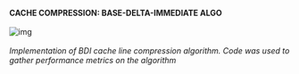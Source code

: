 **CACHE COMPRESSION: BASE-DELTA-IMMEDIATE ALGO**
<br/>
<br/>
![img](https://aist.global/storage/article/11/1609336106850843752.jpg)
<br/>
<br/>
*Implementation of BDI cache line compression algorithm. Code was used to gather performance metrics on the algorithm*
<br/>
<br/>
 
